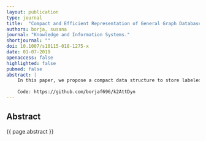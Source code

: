 ```yaml
---
layout: publication
type: journal
title:  "Compact and Efficient Representation of General Graph Databases"
authors: borja, susana
journal: "Knowledge and Information Systems."
shortjournal: ""
doi: 10.1007/s10115-018-1275-x
date: 01-07-2019
openaccess: false
highlighted: false
pubmed: false
abstract: |
    In this paper, we propose a compact data structure to store labeled attributed graphs based on the $k^2$-tree, which is a very compact data structure designed to represent a simple directed graph. The idea we propose can be seen as an extension of the $k^2$-tree to support property graphs. In addition to the static approach, we also propose a dynamic version of the storage representation, which allows flexible schemas and insertion or deletion of data. We provide an implementation of a basic set of operations, which can be combined to form complex queries over these graphs with attributes. We evaluate the performance of our proposal with existing graph database systems and prove that our compact attributed graph representation obtains also competitive time results.
    
    Code: https://github.com/borjaf696/k2AttDyn
---
```


## Abstract

{{ page.abstract }}
